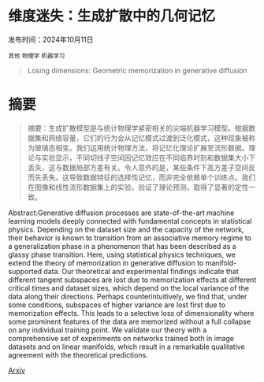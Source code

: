 # 维度迷失：生成扩散中的几何记忆

发布时间：2024年10月11日

`其他` `物理学` `机器学习`

> Losing dimensions: Geometric memorization in generative diffusion

# 摘要

> 摘要：生成扩散模型是与统计物理学紧密相关的尖端机器学习模型。根据数据集和网络容量，它们的行为会从记忆模式过渡到泛化模式，这种现象被称为玻璃态相变。我们运用统计物理方法，将记忆化理论扩展至流形数据。理论与实验显示，不同切线子空间因记忆效应在不同临界时刻和数据集大小下丢失，这与数据局部方差有关。令人意外的是，某些条件下高方差子空间反而先丢失。这导致数据特征的选择性记忆，而非完全依赖单个训练点。我们在图像和线性流形数据集上的实验，验证了理论预测，取得了显著的定性一致。

> 
Abstract:Generative diffusion processes are state-of-the-art machine learning models deeply connected with fundamental concepts in statistical physics. Depending on the dataset size and the capacity of the network, their behavior is known to transition from an associative memory regime to a generalization phase in a phenomenon that has been described as a glassy phase transition. Here, using statistical physics techniques, we extend the theory of memorization in generative diffusion to manifold-supported data. Our theoretical and experimental findings indicate that different tangent subspaces are lost due to memorization effects at different critical times and dataset sizes, which depend on the local variance of the data along their directions. Perhaps counterintuitively, we find that, under some conditions, subspaces of higher variance are lost first due to memorization effects. This leads to a selective loss of dimensionality where some prominent features of the data are memorized without a full collapse on any individual training point. We validate our theory with a comprehensive set of experiments on networks trained both in image datasets and on linear manifolds, which result in a remarkable qualitative agreement with the theoretical predictions.
    

[Arxiv](https://arxiv.org/pdf/2410.08727)